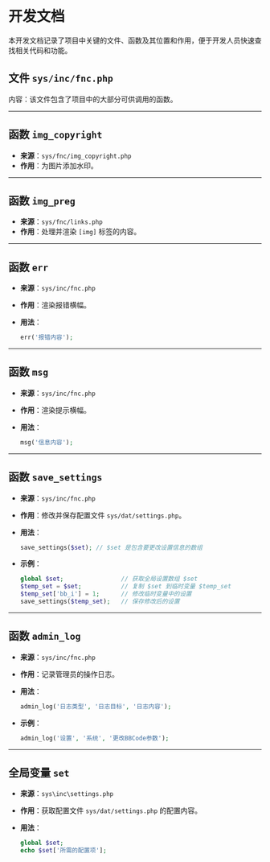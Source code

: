 # 开发文档

本开发文档记录了项目中关键的文件、函数及其位置和作用，便于开发人员快速查找相关代码和功能。

## 文件 `sys/inc/fnc.php`

内容：该文件包含了项目中的大部分可供调用的函数。

---

## 函数 `img_copyright`

- **来源**：`sys/fnc/img_copyright.php`
- **作用**：为图片添加水印。

---

## 函数 `img_preg`

- **来源**：`sys/fnc/links.php`
- **作用**：处理并渲染 `[img]` 标签的内容。

---

## 函数 `err`

- **来源**：`sys/inc/fnc.php`
- **作用**：渲染报错横幅。
- **用法**：

  ```php
  err('报错内容');
  ```

---

## 函数 `msg`

- **来源**：`sys/inc/fnc.php`
- **作用**：渲染提示横幅。
- **用法**：

  ```php
  msg('信息内容');
  ```

---

## 函数 `save_settings`

- **来源**：`sys/inc/fnc.php`
- **作用**：修改并保存配置文件 `sys/dat/settings.php`。
- **用法**：

  ```php
  save_settings($set); // $set 是包含要更改设置信息的数组
  ```

- **示例**：

  ```php
  global $set;                // 获取全局设置数组 $set
  $temp_set = $set;           // 复制 $set 到临时变量 $temp_set
  $temp_set['bb_i'] = 1;      // 修改临时变量中的设置
  save_settings($temp_set);   // 保存修改后的设置
  ```

---

## 函数 `admin_log`

- **来源**：`sys/inc/fnc.php`
- **作用**：记录管理员的操作日志。
- **用法**：

  ```php
  admin_log('日志类型', '日志目标', '日志内容');
  ```

- **示例**：

  ```php
  admin_log('设置', '系统', '更改BBCode参数');
  ```

---

## 全局变量 `set`

- **来源**：`sys\inc\settings.php`
- **作用**：获取配置文件 `sys/dat/settings.php` 的配置内容。
- **用法**：

  ```php
  global $set;
  echo $set['所需的配置项'];
  ```
